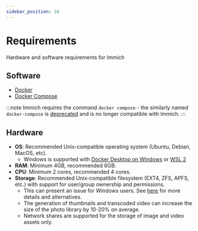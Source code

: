 ```yaml
---
sidebar_position: 10
---
```


# Requirements

Hardware and software requirements for Immich

## Software

- [Docker](https://docs.docker.com/get-docker/)
- [Docker Compose](https://docs.docker.com/compose/install/)

:::note
Immich requires the command `docker compose` - the similarly named `docker-compose` is [deprecated](https://docs.docker.com/compose/migrate/) and is no longer compatible with Immich.
:::

## Hardware

- **OS**: Recommended Unix-compatible operating system (Ubuntu, Debian, MacOS, etc).
  - Windows is supported with [Docker Desktop on Windows](https://docs.docker.com/desktop/install/windows-install/) or [WSL 2](https://docs.docker.com/desktop/wsl/)
- **RAM**: Minimum 4GB, recommended 6GB.
- **CPU**: Minimum 2 cores, recommended 4 cores.
- **Storage**: Recommended Unix-compatible filesystem (EXT4, ZFS, APFS, etc.) with support for user/group ownership and permissions.
  - This can present an issue for Windows users. See [here](https://immich.app/docs/install/environment-variables#supported-filesystems)
    for more details and alternatives.
  - The generation of thumbnails and transcoded video can increase the size of the photo library by 10-20% on average.
  - Network shares are supported for the storage of image and video assets only.
